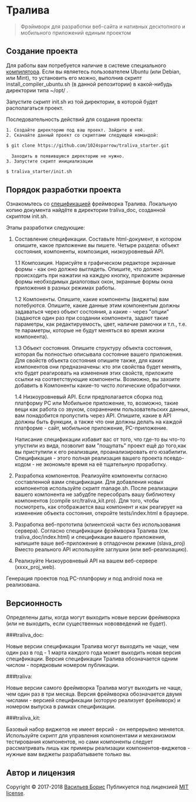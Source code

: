 # Тралива
> Фрэймворк для разработки веб-сайта и нативных десктопного и мобильного приложений единым проектом

## Создание проекта

Для работы вам потребуется наличие в системе специального [компилятора](https://github.com/1024sparrow/compiler).
Если вы являетесь пользователем Ubuntu (или Debian, или Mint), то установить его можно, выполнив скрипт install_compiler_ubuntu.sh (в данной репозитории) в какой-нибудь директории типа ~/opt/ .

Запустите скрипт init.sh из той директории, в которой будет располагаться проект.

Последовательность действий для создания проекта:

    1. Создайте директорию под ваш проект. Зайдите в неё.
    2. Скачайте данный проект со скриптами следующей командой:
```sh
$ git clone https://github.com/1024sparrow/traliva_starter.git
```
      Заходить в появившуюся директорию не нужно.
    3. Запустите скрипт инициализации
```sh
$ traliva_starter/init.sh
```

## Порядок разработки проекта

Ознакомьтесь со [спецификацией](https://traliva.ru/spec/v1/index.html) фреймворка Тралива. Локальную копию документа найдёте в директории traliva_doc, созданной скриптом init.sh.

Этапы разработки следующие:

1. Составление спецификации.
    Составьте html-документ, в котором опишите, какое приложение вы пишете. Четыре раздела: объект состояния, компоненты, композиция, низкоуровневый API.

    1.1 Композиция.
        Нарисуйте в графическом редакторе экранные формы - как оно должно выглядеть. Опишите, что должно происходить при нажатии на каждую кнопку, приложите экранные формы необходимых диалоговых окон, экранные формы окна приложения в разных режимах работы.

    1.2 Компоненты.
        Опишите, какие компоненты (виджеты) вам потебуются. Опишите, какие данные этим компонентым должны задаваться через объект состояния, а какие - через "опции"(задаются один раз при создании компонента, задают такие параметры, как редактируемость, цвет, наличие рамочки и т.п., т.е. те параметры, которые не будут меняться во время жизни компонента).

    1.3 Объект состояния.
        Опишите структуру объекта состояния, которая бы полностью описывала состояние вашего приложения. Для свойств объекта состояния опишите также, для каких компонентов они предназначены: кто эти свойства будет менять, кто будет реагировать на изменения этих свойств, приложите ссылки на соответствующие компоненты. Возможно, вы захоите добавить в Компоненты какие-то чисто логические обработчики.

    1.4 Низкоуровневый API.
        Если предполагается сборка под платформу PC или Мобильное приложение, то, возможно, такие вещи как работа со звуком, сохранением пользовательских данных, вам понадобится пропустить через API. Опишите, какие в API должны быть функции, а также что они должны делать на каждой платформе - сайт, мобильное приложение, PC-приложение.

    Написание спецификации избавит вас от того, что где-то вы что-то упустили из вида, позволит вам "пощупать" проект ещё до того,как вы приступили к его реализвции, проанализировать его юзабилити. Спецификация - этого полная реализация вашего проекта псевдо-кодом - не экономьте время на её тщательную проработку.

2. Разработка компонентов.
    Реализуйте компоненты согласно составленной вами спецификации.
    Для добавления новых компонентов используйте скрипт manage.sh. После реализации вашего компонента не забудбте пересобрать вашу библиотеку компонентов (compile src/traliva_kit.pro). Для того, чтобы посмотреть, как отображается ваш компонент и как реагирует на изменение объекта состояния, откройте tests/index.html в браузере.

3. Разработка веб-прототипа (клиентской части без использования сервера).
    Согласно спецификации фрэймворка Тралива (см. traliva_doc/index.html) и спецификации вашего приложения, напишите ваше веб-приложение в отладочном режиме (slava_proj)
    Вместо реального API используйте заглушки (или веб-реализацию).

4. Реализуйте Низкоуровневый API на вашем веб-сервере (xxxx_proj_web).

Генерация проектов под PC-платформу и под android пока не реализована.

## Версионность

Определены даты, когда могут выходить новые версии фреймворка (или не выходить, если существенных нововведений не будет).

###traliva_doc:

Новые версии спецификации Тралива могут выходить не чаще, чем один раз в год - 1 марта каждого года может выходить новая версия спецификации. Версия спецификации Тралива обозначается одним числом - порядковым номером публикации.

###traliva:

Новые версии самого фреймворка Тралива могут выходить не чаще, чем один раз в три месяца. Версия фреймворка обозначается двумя числами - версией спецификации (которую реализует фреймворк) и номером выпуска в рамках спецификации.

###traliva_kit:

Базовый набор виджетов не имеет версий - он непрерывно меняется. Используйте скрипт для управления компонентами и механизмом тестирования компонентов, но сами компоненты следует рассматривать лишь как примеры реализации компонентов-виджетов - нужные вам виджеты разрабатываете только вы.


## Автор и лицензия

Copyright © 2017-2018 [Васильев Борис](https://github.com/1024sparrow)
Публикуется под лицензией [MIT license](https://github.com/1024sparrow/traliva/blob/master/LICENSE).

